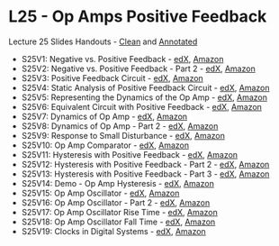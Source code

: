 # L25 - Op Amps Positive Feedback

Lecture 25 Slides Handouts - [Clean][L25handouts-clean] and [Annotated][L25handouts-annotated]
* S25V1: Negative vs. Positive Feedback - [edX][S25V1-edX-Video], [Amazon][S25V1-CloudFront]
* S25V2: Negative vs. Positive Feedback - Part 2 - [edX][S25V2-edX-Video], [Amazon][S25V2-CloudFront]
* S25V3: Positive Feedback Circuit - [edX][S25V3-edX-Video], [Amazon][S25V3-CloudFront]
* S25V4: Static Analysis of Positive Feedback Circuit - [edX][S25V4-edX-Video], [Amazon][S25V4-CloudFront]
* S25V5: Representing the Dynamics of the Op Amp - [edX][S25V5-edX-Video], [Amazon][S25V5-CloudFront]
* S25V6: Equivalent Circuit with Positive Feedback - [edX][S25V6-edX-Video], [Amazon][S25V6-CloudFront]
* S25V7: Dynamics of Op Amp - [edX][S25V7-edX-Video], [Amazon][S25V7-CloudFront]
* S25V8: Dynamics of Op Amp - Part 2 - [edX][S25V8-edX-Video], [Amazon][S25V8-CloudFront]
* S25V9: Response to Small Disturbance - [edX][S25V9-edX-Video], [Amazon][S25V9-CloudFront]
* S25V10: Op Amp Comparator - [edX][S25V10-edX-Video], [Amazon][S25V10-CloudFront]
* S25V11: Hysteresis with Positive Feedback - [edX][S25V11-edX-Video], [Amazon][S25V11-CloudFront]
* S25V12: Hysteresis with Positive Feedback - Part 2 - [edX][S25V12-edX-Video], [Amazon][S25V12-CloudFront]
* S25V13: Hysteresis with Positive Feedback - Part 3 - [edX][S25V13-edX-Video], [Amazon][S25V13-CloudFront]
* S25V14: Demo - Op Amp Hysteresis - [edX][S25V14-edX-Video], [Amazon][S25V14-CloudFront]
* S25V15: Op Amp Oscillator - [edX][S25V15-edX-Video], [Amazon][S25V15-CloudFront]
* S25V16: Op Amp Oscillator - Part 2 - [edX][S25V16-edX-Video], [Amazon][S25V16-CloudFront]
* S25V17: Op Amp Oscillator Rise Time - [edX][S25V17-edX-Video], [Amazon][S25V17-CloudFront]
* S25V18: Op Amp Oscillator Fall Time - [edX][S25V18-edX-Video], [Amazon][S25V18-CloudFront]
* S25V19: Clocks in Digital Systems - [edX][S25V19-edX-Video], [Amazon][S25V19-CloudFront]

[L25handouts-clean]: https://courses.edx.org/asset-v1:MITx+6.002.3x+2T2019+type@asset+block/handouts_6002-L25-oei12-gaps.pdf
[L25handouts-annotated]: https://courses.edx.org/asset-v1:MITx+6.002.3x+2T2019+type@asset+block/handouts_6002-L25-oei12-gaps-annotated.pdf

[S25V1-edX-Video]: https://edx-video.net/mit-6002x/MIT6002XT214-V037600_DTH.mp4
[S25V2-edX-Video]: https://edx-video.net/mit-6002x/MIT6002XT214-V037700_DTH.mp4
[S25V3-edX-Video]: https://edx-video.net/mit-6002x/MIT6002XT214-V037800_DTH.mp4
[S25V4-edX-Video]: https://edx-video.net/mit-6002x/MIT6002XT214-V037900_DTH.mp4
[S25V5-edX-Video]: https://edx-video.net/mit-6002x/MIT6002XT214-V038000_DTH.mp4
[S25V6-edX-Video]: https://edx-video.net/mit-6002x/MIT6002XT214-V038100_DTH.mp4
[S25V7-edX-Video]: https://edx-video.net/mit-6002x/MIT6002XT214-V038200_DTH.mp4
[S25V8-edX-Video]: https://edx-video.net/mit-6002x/MIT6002XT214-V038300_DTH.mp4
[S25V9-edX-Video]: https://edx-video.net/mit-6002x/MIT6002XT214-V038400_DTH.mp4
[S25V10-edX-Video]: https://edx-video.net/mit-6002x/MIT6002XT214-V038500_DTH.mp4
[S25V11-edX-Video]: https://edx-video.net/mit-6002x/MIT6002XT214-V038600_DTH.mp4
[S25V12-edX-Video]: https://edx-video.net/mit-6002x/MIT6002XT214-V038700_DTH.mp4
[S25V13-edX-Video]: https://edx-video.net/mit-6002x/MIT6002XT214-V038800_DTH.mp4
[S25V14-edX-Video]: https://edx-video.net/mit-6002x/MIT6002XT214-V038900_DTH.mp4
[S25V15-edX-Video]: https://edx-video.net/mit-6002x/MIT6002XT214-V039200_DTH.mp4
[S25V16-edX-Video]: https://edx-video.net/mit-6002x/MIT6002XT214-V039300_DTH.mp4
[S25V17-edX-Video]: https://edx-video.net/mit-6002x/MIT6002XT214-V039000_DTH.mp4
[S25V18-edX-Video]: https://edx-video.net/mit-6002x/MIT6002XT214-V039100_DTH.mp4
[S25V19-edX-Video]: https://edx-video.net/mit-6002x/MIT6002XT214-V039400_DTH.mp4

[S25V1-CloudFront]: https://d2f1egay8yehza.cloudfront.net/mit-6002x/MIT6002XT214-V037600_DTH.mp4
[S25V2-CloudFront]: https://d2f1egay8yehza.cloudfront.net/mit-6002x/MIT6002XT214-V037700_DTH.mp4
[S25V3-CloudFront]: https://d2f1egay8yehza.cloudfront.net/mit-6002x/MIT6002XT214-V037800_DTH.mp4
[S25V4-CloudFront]: https://d2f1egay8yehza.cloudfront.net/mit-6002x/MIT6002XT214-V037900_DTH.mp4
[S25V5-CloudFront]: https://d2f1egay8yehza.cloudfront.net/mit-6002x/MIT6002XT214-V038000_DTH.mp4
[S25V6-CloudFront]: https://d2f1egay8yehza.cloudfront.net/mit-6002x/MIT6002XT214-V038100_DTH.mp4
[S25V7-CloudFront]: https://d2f1egay8yehza.cloudfront.net/mit-6002x/MIT6002XT214-V038200_DTH.mp4
[S25V8-CloudFront]: https://d2f1egay8yehza.cloudfront.net/mit-6002x/MIT6002XT214-V038400_DTH.mp4
[S25V9-CloudFront]: https://d2f1egay8yehza.cloudfront.net/mit-6002x/MIT6002XT214-V038400_DTH.mp4
[S25V10-CloudFront]: https://d2f1egay8yehza.cloudfront.net/mit-6002x/MIT6002XT214-V038500_DTH.mp4
[S25V11-CloudFront]: https://d2f1egay8yehza.cloudfront.net/mit-6002x/MIT6002XT214-V038600_DTH.mp4
[S25V12-CloudFront]: https://d2f1egay8yehza.cloudfront.net/mit-6002x/MIT6002XT214-V038700_DTH.mp4
[S25V13-CloudFront]: https://d2f1egay8yehza.cloudfront.net/mit-6002x/MIT6002XT214-V038800_DTH.mp4
[S25V14-CloudFront]: https://d2f1egay8yehza.cloudfront.net/mit-6002x/MIT6002XT214-V038900_DTH.mp4
[S25V15-CloudFront]: https://d2f1egay8yehza.cloudfront.net/mit-6002x/MIT6002XT214-V039200_DTH.mp4
[S25V16-CloudFront]: https://d2f1egay8yehza.cloudfront.net/mit-6002x/MIT6002XT214-V039300_DTH.mp4
[S25V17-CloudFront]: https://d2f1egay8yehza.cloudfront.net/mit-6002x/MIT6002XT214-V039000_DTH.mp4
[S25V18-CloudFront]: https://d2f1egay8yehza.cloudfront.net/mit-6002x/MIT6002XT214-V039100_DTH.mp4
[S25V19-CloudFront]: https://d2f1egay8yehza.cloudfront.net/mit-6002x/MIT6002XT214-V039400_DTH.mp4
